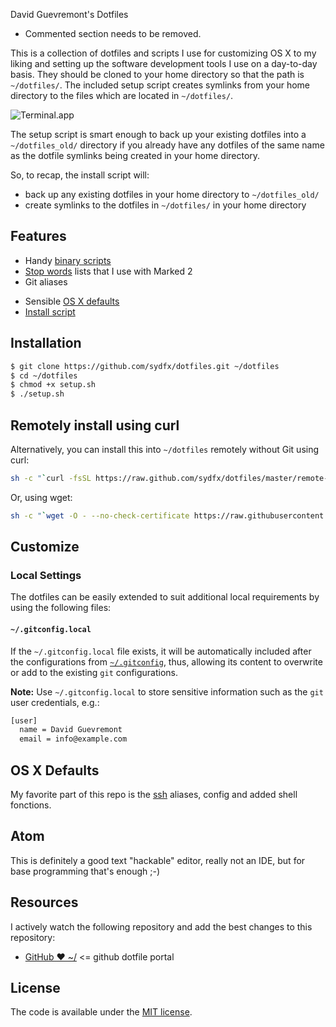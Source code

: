 David Guevremont's Dotfiles

- Commented section needs to be removed.

This is a collection of dotfiles and scripts I use for customizing OS X to my liking and setting up the software development tools I use on a day-to-day basis. They should be cloned to your home directory so that the path is `~/dotfiles/`.  The included setup script creates symlinks from your home directory to the files which are located in `~/dotfiles/`.

![Terminal.app](https://raw.github.com/nicksp/dotfiles/master/iterm/nick-terminal.png)

The setup script is smart enough to back up your existing dotfiles into a `~/dotfiles_old/` directory if you already have any dotfiles of the same name as the dotfile symlinks being created in your home directory.

<!-- I also prefer `zsh` as my shell of choice. As such, the setup script will also clone the `oh-my-zsh` repository from my GitHub. It then checks to see if `zsh` is installed. If `zsh` is installed, and it is not already configured as the default shell, the setup script will execute a `chsh -s $(which zsh)` command. This changes the default shell to zsh, and takes effect as soon as a new zsh is spawned or on next login. -->

So, to recap, the install script will:

- back up any existing dotfiles in your home directory to `~/dotfiles_old/`
- create symlinks to the dotfiles in `~/dotfiles/` in your home directory
<!-- - clone the `oh-my-zsh` repository from my GitHub (for use with `zsh`)
- check to see if `zsh` is installed, if it isn't, try to install it
- if zsh is installed, run a `chsh -s` to set it as the default shell -->

## Features

- Handy [binary scripts](bin/)
- [Stop words](dict/) lists that I use with Marked 2
- Git aliases
<!-- - zsh aliases -->
<!-- - Custom zsh theme with Git and battery status, etc: [nicktheme](zsh/themes/nick.zsh-theme) -->
- Sensible [OS X defaults](osx/set-defaults.sh)
- [Install script](setup.sh)

## Installation

```sh
$ git clone https://github.com/sydfx/dotfiles.git ~/dotfiles
$ cd ~/dotfiles
$ chmod +x setup.sh
$ ./setup.sh
```

## Remotely install using curl

Alternatively, you can install this into `~/dotfiles` remotely without Git using curl:

```sh
sh -c "`curl -fsSL https://raw.github.com/sydfx/dotfiles/master/remote-setup.sh`"
```

Or, using wget:

```sh
sh -c "`wget -O - --no-check-certificate https://raw.githubusercontent.com/sydfx/dotfiles/master/remote-setup.sh`"
```

## Customize

### Local Settings

The dotfiles can be easily extended to suit additional local
requirements by using the following files:

<!-- #### `~/.zsh.local`

If the `~/.zsh.local` file exists, it will be automatically sourced
after all the other [shell related files](shell), thus, allowing its
content to add to or overwrite the existing aliases, settings, PATH,
etc. -->

#### `~/.gitconfig.local`

If the `~/.gitconfig.local` file exists, it will be automatically
included after the configurations from [`~/.gitconfig`](git/gitconfig), thus, allowing
its content to overwrite or add to the existing `git` configurations.

**Note:** Use `~/.gitconfig.local` to store sensitive information such
as the `git` user credentials, e.g.:

```sh
[user]
  name = David Guevremont
  email = info@example.com
```

## OS X Defaults

My favorite part of this repo is the [ssh](shell/) aliases, config and added shell fonctions.

## Atom

This is definitely a good text "hackable" editor, really not an IDE, but for base programming that's enough ;-)

## Resources

I actively watch the following repository and add the best changes to this repository:

- [GitHub ❤ ~/](http://dotfiles.github.com/) <= github dotfile portal

## License

The code is available under the [MIT license](LICENSE).
